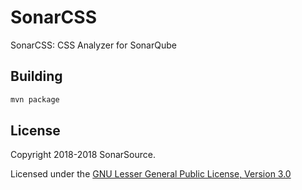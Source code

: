 # SonarCSS
SonarCSS: CSS Analyzer for SonarQube


## Building

```bash
mvn package
```
   
    
## License

Copyright 2018-2018 SonarSource.

Licensed under the [GNU Lesser General Public License, Version 3.0](http://www.gnu.org/licenses/lgpl.txt)
